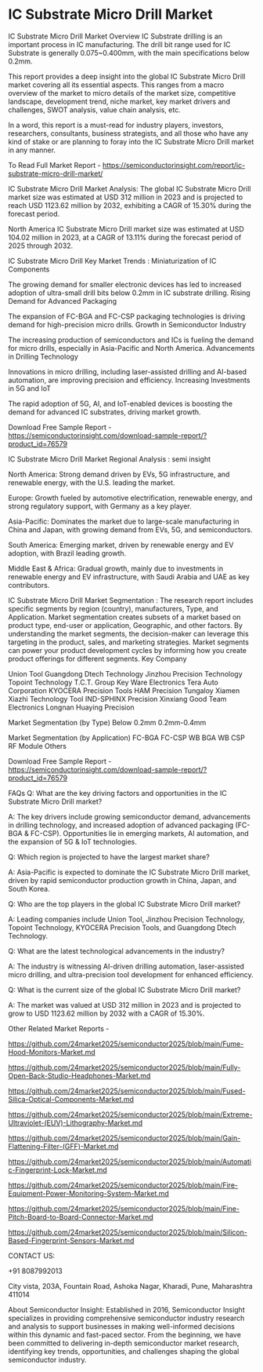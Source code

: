<h1>IC Substrate Micro Drill Market</h1>
IC Substrate Micro Drill Market Overview
IC Substrate drilling is an important process in IC manufacturing. The drill bit range used for IC Substrate is generally 0.075~0.400mm, with the main specifications below 0.2mm.

This report provides a deep insight into the global IC Substrate Micro Drill market covering all its essential aspects. This ranges from a macro overview of the market to micro details of the market size, competitive landscape, development trend, niche market, key market drivers and challenges, SWOT analysis, value chain analysis, etc.

In a word, this report is a must-read for industry players, investors, researchers, consultants, business strategists, and all those who have any kind of stake or are planning to foray into the IC Substrate Micro Drill market in any manner.

To Read Full Market Report -
https://semiconductorinsight.com/report/ic-substrate-micro-drill-market/

IC Substrate Micro Drill Market Analysis:
The global IC Substrate Micro Drill market size was estimated at USD 312 million in 2023 and is projected to reach USD 1123.62 million by 2032, exhibiting a CAGR of 15.30% during the forecast period.

North America IC Substrate Micro Drill market size was estimated at USD 104.02 million in 2023, at a CAGR of 13.11% during the forecast period of 2025 through 2032.

IC Substrate Micro Drill Key Market Trends :
Miniaturization of IC Components

The growing demand for smaller electronic devices has led to increased adoption of ultra-small drill bits below 0.2mm in IC substrate drilling.
Rising Demand for Advanced Packaging

The expansion of FC-BGA and FC-CSP packaging technologies is driving demand for high-precision micro drills.
Growth in Semiconductor Industry

The increasing production of semiconductors and ICs is fueling the demand for micro drills, especially in Asia-Pacific and North America.
Advancements in Drilling Technology

Innovations in micro drilling, including laser-assisted drilling and AI-based automation, are improving precision and efficiency.
Increasing Investments in 5G and IoT

The rapid adoption of 5G, AI, and IoT-enabled devices is boosting the demand for advanced IC substrates, driving market growth.

Download Free Sample Report -
https://semiconductorinsight.com/download-sample-report/?product_id=76579

IC Substrate Micro Drill Market Regional Analysis :
semi insight

North America:
Strong demand driven by EVs, 5G infrastructure, and renewable energy, with the U.S. leading the market.

Europe:
Growth fueled by automotive electrification, renewable energy, and strong regulatory support, with Germany as a key player.

Asia-Pacific:
Dominates the market due to large-scale manufacturing in China and Japan, with growing demand from EVs, 5G, and semiconductors.

South America:
Emerging market, driven by renewable energy and EV adoption, with Brazil leading growth.

Middle East & Africa:
Gradual growth, mainly due to investments in renewable energy and EV infrastructure, with Saudi Arabia and UAE as key contributors.

IC Substrate Micro Drill Market Segmentation :
The research report includes specific segments by region (country), manufacturers, Type, and Application. Market segmentation creates subsets of a market based on product type, end-user or application, Geographic, and other factors. By understanding the market segments, the decision-maker can leverage this targeting in the product, sales, and marketing strategies. Market segments can power your product development cycles by informing how you create product offerings for different segments.
Key Company

Union Tool
Guangdong Dtech Technology
Jinzhou Precision Technology
Topoint Technology
T.C.T. Group
Key Ware Electronics
Tera Auto Corporation
KYOCERA Precision Tools
HAM Precision
Tungaloy
Xiamen Xiazhi Technology Tool
IND-SPHINX Precision
Xinxiang Good Team Electronics
Longnan Huaying Precision

Market Segmentation (by Type)
Below 0.2mm
0.2mm-0.4mm

Market Segmentation (by Application)
FC-BGA
FC-CSP
WB BGA
WB CSP
RF Module
Others

Download Free Sample Report -
https://semiconductorinsight.com/download-sample-report/?product_id=76579

FAQs
Q: What are the key driving factors and opportunities in the IC Substrate Micro Drill market?

A: The key drivers include growing semiconductor demand, advancements in drilling technology, and increased adoption of advanced packaging (FC-BGA & FC-CSP). Opportunities lie in emerging markets, AI automation, and the expansion of 5G & IoT technologies.

Q: Which region is projected to have the largest market share?

A: Asia-Pacific is expected to dominate the IC Substrate Micro Drill market, driven by rapid semiconductor production growth in China, Japan, and South Korea.

Q: Who are the top players in the global IC Substrate Micro Drill market?

A: Leading companies include Union Tool, Jinzhou Precision Technology, Topoint Technology, KYOCERA Precision Tools, and Guangdong Dtech Technology.

Q: What are the latest technological advancements in the industry?

A: The industry is witnessing AI-driven drilling automation, laser-assisted micro drilling, and ultra-precision tool development for enhanced efficiency.

Q: What is the current size of the global IC Substrate Micro Drill market?

A: The market was valued at USD 312 million in 2023 and is projected to grow to USD 1123.62 million by 2032 with a CAGR of 15.30%.

Other Related Market Reports -

https://github.com/24market2025/semiconductor2025/blob/main/Fume-Hood-Monitors-Market.md

https://github.com/24market2025/semiconductor2025/blob/main/Fully-Open-Back-Studio-Headphones-Market.md

https://github.com/24market2025/semiconductor2025/blob/main/Fused-Silica-Optical-Components-Market.md

https://github.com/24market2025/semiconductor2025/blob/main/Extreme-Ultraviolet-(EUV)-Lithography-Market.md

https://github.com/24market2025/semiconductor2025/blob/main/Gain-Flattening-Filter-(GFF)-Market.md

https://github.com/24market2025/semiconductor2025/blob/main/Automatic-Fingerprint-Lock-Market.md

https://github.com/24market2025/semiconductor2025/blob/main/Fire-Equipment-Power-Monitoring-System-Market.md

https://github.com/24market2025/semiconductor2025/blob/main/Fine-Pitch-Board-to-Board-Connector-Market.md

https://github.com/24market2025/semiconductor2025/blob/main/Silicon-Based-Fingerprint-Sensors-Market.md

CONTACT US:

+91 8087992013

City vista, 203A, Fountain Road, Ashoka Nagar, Kharadi, Pune, Maharashtra 411014

About Semiconductor Insight:
Established in 2016, Semiconductor Insight specializes in providing comprehensive semiconductor industry research and analysis to support businesses in making well-informed decisions within this dynamic and fast-paced sector. From the beginning, we have been committed to delivering in-depth semiconductor market research, identifying key trends, opportunities, and challenges shaping the global semiconductor industry.
